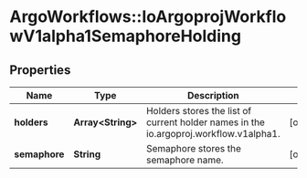 # ArgoWorkflows::IoArgoprojWorkflowV1alpha1SemaphoreHolding

## Properties
Name | Type | Description | Notes
------------ | ------------- | ------------- | -------------
**holders** | **Array&lt;String&gt;** | Holders stores the list of current holder names in the io.argoproj.workflow.v1alpha1. | [optional] 
**semaphore** | **String** | Semaphore stores the semaphore name. | [optional] 


